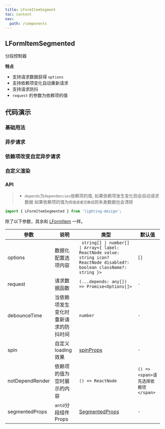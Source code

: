 ```yaml
---
title: LFormItemSegment
toc: content
nav:
  path: /components
---
```


## LFormItemSegmented

分段控制器

**特点**

- 支持请求数据获得 `options`
- 支持依赖项变化自动重新请求
- 支持请求防抖
- `request` 的参数为依赖项的值

## 代码演示

### 基础用法

<code src='./demos/Demo1.tsx'></code>

### 异步请求

<code src='./demos/Demo2.tsx'></code>

### 依赖项改变自定异步请求

<code src='./demos/Demo4.tsx'></code>

### 自定义渲染

<code src='./demos/Demo3.tsx'></code>

### API

> - `depends`为`dependencies`依赖项的值, 如果依赖项发生变化则会自动请求数据 如果依赖项的值为`假值或者空数组`则本身数据也会清除

```ts
import { LFormItemSegmented } from 'lighting-design';
```

除了以下参数，其余和 [LFormItem](/components/form-item) 一样。

| 参数            | 说明                                 | 类型                                                                                                                       | 默认值                              |
| --------------- | ------------------------------------ | -------------------------------------------------------------------------------------------------------------------------- | ----------------------------------- |
| options         | 数据化配置选项内容                   | ` string[] \| number[] \| Array<{ label: ReactNode value: string icon? ReactNode disabled?: boolean className?: string }>` | `[]`                                |
| request         | 请求数据函数                         | `(...depends: any[]) => Promise<Options[]>`                                                                                | `-`                                 |
| debounceTime    | 当依赖项发生变化时重新请求的防抖时间 | `number`                                                                                                                   | `-`                                 |
| spin            | 自定义 loading 效果                  | [spinProps](https://ant.design/components/spin-cn/#api)                                                                    | `-`                                 |
| notDependRender | 依赖项的值为空时展示的内容           | `() => ReactNode`                                                                                                          | `() => <span>请先选择依赖项</span>` |
| segmentedProps  | `antd`分段组件 Props                 | [SegmentedProps](https://ant.design/components/segmented-cn/#api)                                                          | `-`                                 |
